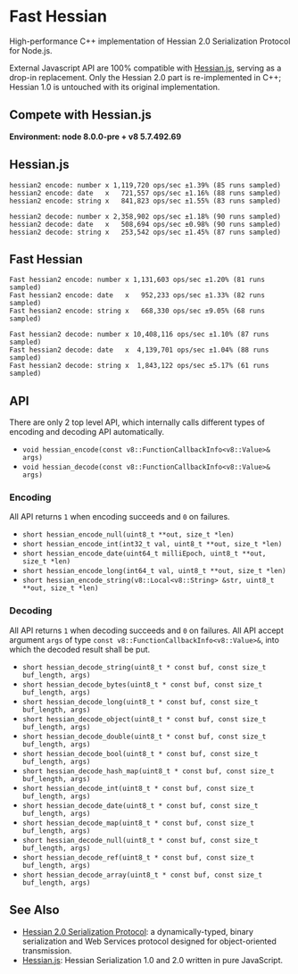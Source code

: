 # Fast Hessian

High-performance C++ implementation of Hessian 2.0 Serialization Protocol for Node.js.

External Javascript API are 100% compatible with [Hessian.js](https://github.com/node-modules/hessian.js), serving as a drop-in replacement. Only the Hessian 2.0 part is re-implemented in C++; Hessian 1.0 is untouched with its original implementation. 

## Compete with Hessian.js

**Environment: node 8.0.0-pre + v8 5.7.492.69**

## Hessian.js

    hessian2 encode: number x 1,119,720 ops/sec ±1.39% (85 runs sampled)
    hessian2 encode: date   x   721,557 ops/sec ±1.16% (88 runs sampled)
    hessian2 encode: string x   841,823 ops/sec ±1.55% (83 runs sampled)

    hessian2 decode: number x 2,358,902 ops/sec ±1.18% (90 runs sampled)
    hessian2 decode: date   x   508,694 ops/sec ±0.98% (90 runs sampled)
    hessian2 decode: string x   253,542 ops/sec ±1.45% (87 runs sampled)

## Fast Hessian

    Fast hessian2 encode: number x 1,131,603 ops/sec ±1.20% (81 runs sampled)
    Fast hessian2 encode: date   x   952,233 ops/sec ±1.33% (82 runs sampled)
    Fast hessian2 encode: string x   668,330 ops/sec ±9.05% (68 runs sampled)

    Fast hessian2 decode: number x 10,408,116 ops/sec ±1.10% (87 runs sampled)
    Fast hessian2 decode: date   x  4,139,701 ops/sec ±1.04% (88 runs sampled)
    Fast hessian2 decode: string x  1,843,122 ops/sec ±5.17% (61 runs sampled)

## API

There are only 2 top level API, which internally calls different types of encoding and decoding API automatically.

- `void hessian_encode(const v8::FunctionCallbackInfo<v8::Value>& args)`
- `void hessian_decode(const v8::FunctionCallbackInfo<v8::Value>& args)`

### Encoding

All API returns `1` when encoding succeeds and `0` on failures.

- `short hessian_encode_null(uint8_t **out, size_t *len)`
- `short hessian_encode_int(int32_t val, uint8_t **out, size_t *len)`
- `short hessian_encode_date(uint64_t milliEpoch, uint8_t **out, size_t *len)`
- `short hessian_encode_long(int64_t val, uint8_t **out, size_t *len)`
- `short hessian_encode_string(v8::Local<v8::String> &str, uint8_t **out, size_t *len)`

### Decoding

All API returns `1` when decoding succeeds and `0` on failures.
All API accept argument `args` of type `const v8::FunctionCallbackInfo<v8::Value>&`, into which the decoded result shall be put.

- `short hessian_decode_string(uint8_t * const buf, const size_t buf_length, args)`
- `short hessian_decode_bytes(uint8_t * const buf, const size_t buf_length, args)`
- `short hessian_decode_long(uint8_t * const buf, const size_t buf_length, args)`
- `short hessian_decode_object(uint8_t * const buf, const size_t buf_length, args)`
- `short hessian_decode_double(uint8_t * const buf, const size_t buf_length, args)`
- `short hessian_decode_bool(uint8_t * const buf, const size_t buf_length, args)`
- `short hessian_decode_hash_map(uint8_t * const buf, const size_t buf_length, args)`
- `short hessian_decode_int(uint8_t * const buf, const size_t buf_length, args)`
- `short hessian_decode_date(uint8_t * const buf, const size_t buf_length, args)`
- `short hessian_decode_map(uint8_t * const buf, const size_t buf_length, args)`
- `short hessian_decode_null(uint8_t * const buf, const size_t buf_length, args)`
- `short hessian_decode_ref(uint8_t * const buf, const size_t buf_length, args)`
- `short hessian_decode_array(uint8_t * const buf, const size_t buf_length, args)`

## See Also

* [Hessian 2.0 Serialization Protocol](http://hessian.caucho.com/doc/hessian-serialization.html): a dynamically-typed, binary serialization and Web Services protocol designed for object-oriented transmission.
* [Hessian.js](https://github.com/node-modules/hessian.js): Hessian Serialization 1.0 and 2.0 written in pure JavaScript.
